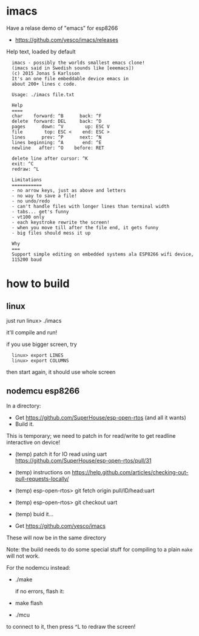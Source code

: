 # imacs

Have a relase demo of "emacs" for esp8266
- https://github.com/yesco/imacs/releases

Help text, loaded by default

      imacs - possibly the worlds smallest emacs clone!
      (imacs said in Swedish sounds like [eeemacs])
      (c) 2015 Jonas S Karlsson
      It's an one file embeddable device emacs in
      about 200+ lines c code.

      Usage: ./imacs file.txt

      Help
      ====
      char    forward: ^B      back: ^F
      delete  forward: DEL     back: ^D
      pages      down: ^V        up: ESC V
      file        top: ESC <    end: ESC >
      lines      prev: ^P      next: ^N
      lines beginning: ^A       end: ^E
      newline   after: ^O    before: RET

      delete line after cursor: ^K
      exit: ^C
      redraw: ^L

      Limitations
      ===========
      - no arrow keys, just as above and letters
      - no way to save a file!
      - no undo/redo
      - can't handle files with longer lines than terminal width
      - tabs... get's funny
      - vt100 only
      - each keystroke rewrite the screen!
      - when you move till after the file end, it gets funny
      - big files should mess it up

      Why
      ===
      Support simple editing on embedded systems ala ESP8266 wifi device,
      115200 baud

# how to build

## linux

just run
      linux> ./imacs

it'll compile and run!

if you use bigger screen, try

      linux> export LINES
      linux> export COLUMNS

then start again, it should use whole screen

## nodemcu esp8266

In a directory:

- Get https://github.com/SuperHouse/esp-open-rtos (and all it wants)
- Build it.

This is temporary; we need to patch in for read/write to get
readline interactive on device!

- (temp) patch it for IO read using uart
  https://github.com/SuperHouse/esp-open-rtos/pull/31
- (temp) instructions on
  https://help.github.com/articles/checking-out-pull-requests-locally/
- (temp) esp-open-rtos> git fetch origin pull/ID/head:uart
- (temp) esp-open-rtos> git checkout uart
- (temp) buid it...

- Get https://github.com/yesco/imacs

These will now be in the same directory

Note: the build needs to do some special stuff for compiling to
a plain `make` will not work.

For the nodemcu instead:

- ./make

  if no errors, flash it:

- make flash

- ./mcu

to connect to it, then press ^L to redraw the screen!




